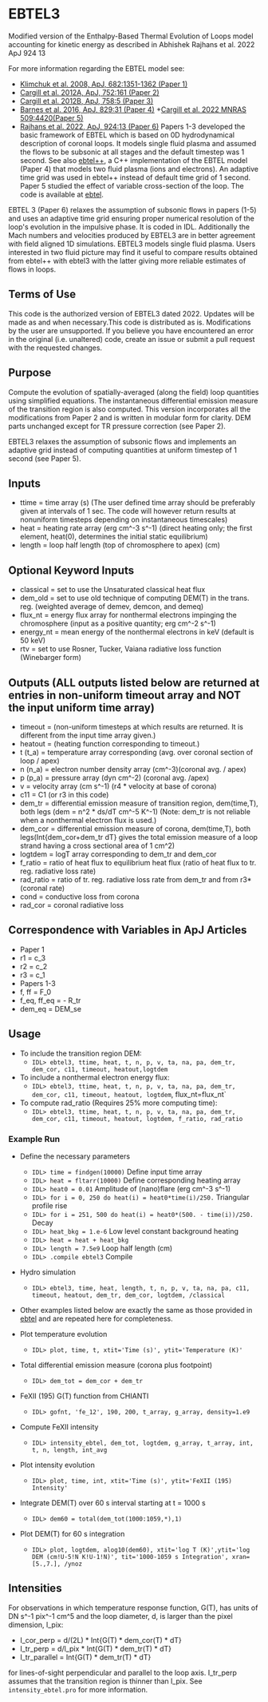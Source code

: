 # EBTEL3
Modified version of the Enthalpy-Based Thermal Evolution of Loops model accounting for kinetic energy as described in Abhishek Rajhans et al. 2022 ApJ 924 13

For more information regarding the EBTEL model see:

+ <a href="http://adsabs.harvard.edu/abs/2008ApJ...682.1351K">Klimchuk et al. 2008, ApJ, 682:1351-1362 (Paper 1)</a>
+ <a href="http://adsabs.harvard.edu/abs/2012ApJ...752..161C">Cargill et al. 2012A, ApJ, 752:161 (Paper 2)</a>
+ <a href="http://adsabs.harvard.edu/abs/2012ApJ...758....5C">Cargill et al. 2012B, ApJ, 758:5 (Paper 3)</a>
+ <a href="https://ui.adsabs.harvard.edu/abs/2016ApJ...829...31B">Barnes et al. 2016, ApJ, 829:31 (Paper 4)</a>
+<a href="https://ui.adsabs.harvard.edu/abs/2022MNRAS.509.4420C">Cargill et al. 2022 MNRAS 509:4420(Paper 5)</a>
+ <a href="https://ui.adsabs.harvard.edu/abs/2022ApJ...924...13R">Rajhans et al. 2022, ApJ, 924:13 (Paper 6)</a> 
Papers 1-3 developed the basic framework of EBTEL which is based on 0D hydrodynamical description of coronal loops. It models single fluid plasma and assumed the flows to be subsonic at all stages and the default timestep was 1 second. See also [ebtel++](https://github.com/rice-solar-physics/ebtelPlusPlus), a C++ implementation of the EBTEL model (Paper 4) that models two fluid plasma (ions and electrons). An adaptive time grid was used in ebtel++ instead of default time grid of 1 second. Paper 5 studied the effect of variable cross-section of the loop. The code is available at [ebtel](https://github.com/rice-solar-physics/EBTEL).

EBTEL 3 (Paper 6) relaxes the assumption of subsonic flows in papers (1-5) and uses an adaptive time grid ensuring proper numerical resolution of the loop's evolution in the impulsive phase. It is coded in IDL. Additionally the Mach numbers and velocities produced by EBTEL3 are in better agreement with field aligned 1D simulations. EBTEL3 models single fluid plasma. Users interested in two fluid picture may find it useful to compare results obtained from ebtel++ with ebtel3 with the latter giving more reliable estimates of flows in loops. 

## Terms of Use

This code is the authorized version of EBTEL3 dated 2022. Updates will be made as and when necessary.This code is distributed as is. Modifications by the user are unsupported. If you believe you have encountered an error in the original (i.e. unaltered) code, create an issue or submit a pull request with the requested changes.



## Purpose

Compute the evolution of spatially-averaged (along the field) loop quantities using simplified equations.  The instantaneous differential emission measure of the transition region is also computed. This version incorporates all the modifications from Paper 2 and is written in modular form for clarity. DEM parts unchanged except for TR pressure correction (see Paper 2).

EBTEL3 relaxes the assumption of subsonic flows and implements an adaptive grid instead of computing quantities at uniform timestep of 1 second (see Paper 5).

## Inputs

+ ttime  = time array (s) (The user defined time array should be preferably given at intervals of 1 sec. The code will however return results at nonuniform timesteps depending on instantaneous timescales)
+ heat   = heating rate array (erg cm^-3 s^-1)   (direct heating only; the first element, heat(0), determines the initial static equilibrium)
+ length = loop half length (top of chromosphere to apex) (cm)

## Optional Keyword Inputs

+ classical = set to use the Unsaturated classical heat flux
+ dem_old   = set to use old technique of computing DEM(T) in the trans. reg. (weighted average of demev, demcon, and demeq)
+ flux_nt   = energy flux array for nonthermal electrons impinging the chromosphere (input as a positive quantity; erg cm^-2 s^-1)
+ energy_nt = mean energy of the nonthermal electrons in keV (default is 50 keV)
+ rtv       = set to use Rosner, Tucker, Vaiana radiative loss function (Winebarger form)

## Outputs (ALL outputs listed below are returned at entries in non-uniform timeout array and NOT the input uniform time array)
+ timeout = (non-uniform timesteps at which results are returned. It is different from the input time array given.)
+ heatout = (heating function corresponding to timeout.)
+ t (t_a) = temperature array corresponding (avg. over coronal section of loop / apex)
+ n (n_a) = electron number density array (cm^-3)(coronal avg. / apex) 
+ p (p_a) = pressure array (dyn cm^-2) (coronal avg. /apex)
+ v = velocity array (cm s^-1) (r4 * velocity at base of corona) 
+ c11 = C1 (or r3 in this code) 
+ dem_tr = differential emission measure of transition region, dem(time,T), both legs (dem = n^2 * ds/dT  cm^-5 K^-1) (Note:  dem_tr is not reliable when a nonthermal electron flux is used.)
+ dem_cor = differential emission measure of corona, dem(time,T), both legs(Int{dem_cor+dem_tr dT} gives the total emission measure of a loop strand having a cross sectional area of 1 cm^2)
+ logtdem = logT array corresponding to dem_tr and dem_cor
+ f_ratio = ratio of heat flux to equilibrium heat flux (ratio of heat flux to tr. reg. radiative loss rate)
+ rad_ratio = ratio of tr. reg. radiative loss rate from dem_tr and from r3*(coronal rate)
+ cond = conductive loss from corona
+ rad_cor =  coronal radiative loss

## Correspondence with Variables in ApJ Articles

+ Paper 1
 + r1 = c_3
 + r2 = c_2
 + r3 = c_1
+ Papers 1-3
 + f, ff = F_0
 + f_eq, ff_eq = - R_tr
 + dem_eq = DEM_se

## Usage

+ To include the transition region DEM:
  + `IDL> ebtel3, ttime, heat, t, n, p, v, ta, na, pa, dem_tr, dem_cor, c11, timeout, heatout,logtdem`
+ To include a nonthermal electron energy flux:
  + `IDL> ebtel3, ttime, heat, t, n, p, v, ta, na, pa, dem_tr, dem_cor, c11, timeout, heatout, logtdem`, flux_nt=flux_nt`
+ To compute rad_ratio (Requires 25% more computing time):
  + `IDL> ebtel3, ttime, heat, t, n, p, v, ta, na, pa, dem_tr, dem_cor, c11, timeout, heatout, logtdem, f_ratio, rad_ratio`

### Example Run

+ Define the necessary parameters
    + `IDL> time = findgen(10000)` 										Define input time array
    + `IDL> heat = fltarr(10000)` 										Define corresponding heating array
    + `IDL> heat0 = 0.01` 												Amplitude of (nano)flare (erg cm^-3 s^-1)
    + `IDL> for i = 0, 250 do heat(i) = heat0*time(i)/250.`  				Triangular profile rise
    + `IDL> for i = 251, 500 do heat(i) = heat0*(500. - time(i))/250.` 	Decay
    + `IDL> heat_bkg = 1.e-6`     										Low level constant background heating
    + `IDL> heat = heat + heat_bkg`
    + `IDL> length = 7.5e9`           									Loop half length (cm)
    + `IDL> .compile ebtel3`                Compile

+ Hydro simulation
    + `IDL> ebtel3, time, heat, length, t, n, p, v, ta, na, pa, c11, timeout, heatout, dem_tr, dem_cor, logtdem, /classical`

+ Other examples listed below are exactly the same as those provided in [ebtel](https://github.com/rice-solar-physics/EBTEL) and are repeated here for completeness. 

+ Plot temperature evolution
    + `IDL> plot, time, t, xtit='Time (s)', ytit='Temperature (K)'`

+ Total differential emission measure (corona plus footpoint)
    + `IDL> dem_tot = dem_cor + dem_tr`

+ FeXII (195) G(T) function from CHIANTI
    + `IDL> gofnt, 'fe_12', 190, 200, t_array, g_array, density=1.e9`

+ Compute FeXII intensity
    + `IDL> intensity_ebtel, dem_tot, logtdem, g_array, t_array, int, t, n, length, int_avg`

+ Plot intensity evolution
    + `IDL> plot, time, int, xtit='Time (s)', ytit='FeXII (195) Intensity'`

+ Integrate DEM(T) over 60 s interval starting at t = 1000 s
    + `IDL> dem60 = total(dem_tot(1000:1059,*),1)`

+ Plot DEM(T) for 60 s integration
    + `IDL> plot, logtdem, alog10(dem60), xtit='log T (K)',ytit='log DEM (cm!U-5!N K!U-1!N)', tit='1000-1059 s Integration', xran=[5.,7.], /ynoz`

## Intensities

For observations in which temperature response function, G(T), has units of DN s^-1 pix^-1 cm^5 and the loop diameter, d, is larger than the pixel dimension, l_pix:

+ I_cor_perp = d/(2L) * Int{G(T) * dem_cor(T) * dT}
+ I_tr_perp = d/l_pix * Int{G(T) * dem_tr(T) * dT}
+ I_tr_parallel = Int{G(T) * dem_tr(T) * dT}

for lines-of-sight perpendicular and parallel to the loop axis. I_tr_perp assumes that the transition region is thinner than l_pix. See `intensity_ebtel.pro` for more information.


